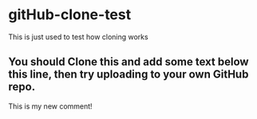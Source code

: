 # gitHub-clone-test
This is just used to test how cloning works

## You should Clone this and add some text below this line, then try uploading to your own GitHub repo.

This is my new comment!
